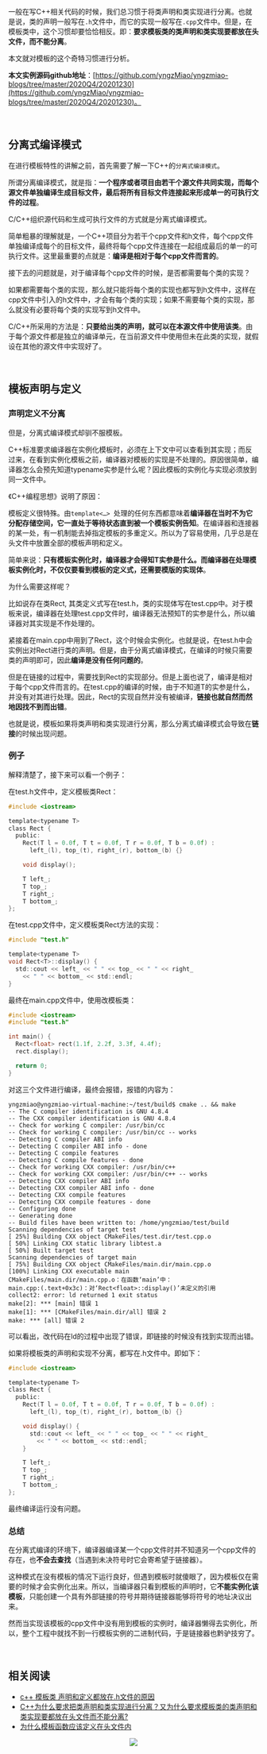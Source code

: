 

一般在写C++相关代码的时候，我们总习惯于将类声明和类实现进行分离。也就是说，类的声明一般写在`.h`文件中，而它的实现一般写在`.cpp`文件中。但是，在模板类中，这个习惯却要恰恰相反。即：**要求模板类的类声明和类实现要都放在头文件，而不能分离**。

本文就对模板的这个奇特习惯进行分析。

**本文实例源码github地址**：[https://github.com/yngzMiao/yngzmiao-blogs/tree/master/2020Q4/20201230](https://github.com/yngzMiao/yngzmiao-blogs/tree/master/2020Q4/20201230)。

<br/>

## 分离式编译模式
在进行模板特性的讲解之前，首先需要了解一下C++的`分离式编译模式`。

所谓分离编译模式，就是指：**一个程序或者项目由若干个源文件共同实现，而每个源文件单独编译生成目标文件，最后将所有目标文件连接起来形成单一的可执行文件的过程**。

C/C++组织源代码和生成可执行文件的方式就是分离式编译模式。

简单粗暴的理解就是，一个C++项目分为若干个cpp文件和h文件，每个cpp文件单独编译成每个的目标文件，最终将每个cpp文件连接在一起组成最后的单一的可执行文件。这里最重要的点就是：**编译是相对于每个cpp文件而言的**。

接下去的问题就是，对于编译每个cpp文件的时候，是否都需要每个类的实现？

如果都需要每个类的实现，那么就只能将每个类的实现也都写到h文件中，这样在cpp文件中引入的h文件中，才会有每个类的实现；如果不需要每个类的实现，那么就没有必要将每个类的实现写到h文件中。

C/C++所采用的方法是：**只要给出类的声明，就可以在本源文件中使用该类**。由于每个源文件都是独立的编译单元，在当前源文件中使用但未在此类的实现，就假设在其他的源文件中实现好了。

<br/>

## 模板声明与定义
### 声明定义不分离
但是，分离式编译模式却驯不服模板。

C++标准要求编译器在实例化模板时，必须在上下文中可以查看到其实现；而反过来，在看到实例化模板之前，编译器对模板的实现是不处理的。原因很简单，编译器怎么会预先知道typename实参是什么呢？因此模板的实例化与实现必须放到同一文件中。

《C++编程思想》说明了原因：

模板定义很特殊。由`template<…> `处理的任何东西都意味着**编译器在当时不为它分配存储空间，它一直处于等待状态直到被一个模板实例告知**。在编译器和连接器的某一处，有一机制能去掉指定模板的多重定义。所以为了容易使用，几乎总是在头文件中放置全部的模板声明和定义。

简单来说：**只有模板实例化时，编译器才会得知T实参是什么。而编译器在处理模板实例化时，不仅仅要看到模板的定义式，还需要模版的实现体**。

为什么需要这样呢？

比如说存在类Rect<T>, 其类定义式写在test.h，类的实现体写在test.cpp中。对于模板来说，编译器在处理test.cpp文件时，编译器无法预知T的实参是什么，所以编译器对其实现是不作处理的。

紧接着在main.cpp中用到了Rect<float>，这个时候会实例化。也就是说，在test.h中会实例出对Rect<float>进行类的声明。但是，由于分离式编译模式，在编译的时候只需要类的声明即可，因此**编译是没有任何问题的**。

但是在链接的过程中，需要找到Rect<float>的实现部分。但是上面也说了，编译是相对于每个cpp文件而言的。在test.cpp的编译的时候，由于不知道T的实参是什么，并没有对其进行处理。因此，Rect<float>的实现自然并没有被编译，**链接也就自然而然地因找不到而出错**。

也就是说，模板如果将类声明和类实现进行分离，那么分离式编译模式会导致在**链接**的时候出现问题。

### 例子
解释清楚了，接下来可以看一个例子：

在test.h文件中，定义模板类Rect<T>：

```c
#include <iostream>

template<typename T>
class Rect {
  public:
    Rect(T l = 0.0f, T t = 0.0f, T r = 0.0f, T b = 0.0f) :
      left_(l), top_(t), right_(r), bottom_(b) {}

    void display();

    T left_;
    T top_;
    T right_;
    T bottom_;
};
```

在test.cpp文件中，定义模板类Rect<T>方法的实现：

```c
#include "test.h"

template<typename T>
void Rect<T>::display() {
  std::cout << left_ << " " << top_ << " " << right_
    << " " << bottom_ << std::endl;
}
```

最终在main.cpp文件中，使用改模板类：

```c
#include <iostream>
#include "test.h"

int main() {
  Rect<float> rect(1.1f, 2.2f, 3.3f, 4.4f);
  rect.display();

  return 0;
}
```

对这三个文件进行编译，最终会报错，报错的内容为：

```
yngzmiao@yngzmiao-virtual-machine:~/test/build$ cmake .. && make
-- The C compiler identification is GNU 4.8.4
-- The CXX compiler identification is GNU 4.8.4
-- Check for working C compiler: /usr/bin/cc
-- Check for working C compiler: /usr/bin/cc -- works
-- Detecting C compiler ABI info
-- Detecting C compiler ABI info - done
-- Detecting C compile features
-- Detecting C compile features - done
-- Check for working CXX compiler: /usr/bin/c++
-- Check for working CXX compiler: /usr/bin/c++ -- works
-- Detecting CXX compiler ABI info
-- Detecting CXX compiler ABI info - done
-- Detecting CXX compile features
-- Detecting CXX compile features - done
-- Configuring done
-- Generating done
-- Build files have been written to: /home/yngzmiao/test/build
Scanning dependencies of target test
[ 25%] Building CXX object CMakeFiles/test.dir/test.cpp.o
[ 50%] Linking CXX static library libtest.a
[ 50%] Built target test
Scanning dependencies of target main
[ 75%] Building CXX object CMakeFiles/main.dir/main.cpp.o
[100%] Linking CXX executable main
CMakeFiles/main.dir/main.cpp.o：在函数‘main’中：
main.cpp:(.text+0x3c)：对‘Rect<float>::display()’未定义的引用
collect2: error: ld returned 1 exit status
make[2]: *** [main] 错误 1
make[1]: *** [CMakeFiles/main.dir/all] 错误 2
make: *** [all] 错误 2
```

可以看出，改代码在ld的过程中出现了错误，即链接的时候没有找到实现而出错。

如果将模板类的声明和实现不分离，都写在.h文件中。即如下：

```c
#include <iostream>

template<typename T>
class Rect {
  public:
    Rect(T l = 0.0f, T t = 0.0f, T r = 0.0f, T b = 0.0f) :
      left_(l), top_(t), right_(r), bottom_(b) {}

    void display() {
      std::cout << left_ << " " << top_ << " " << right_
        << " " << bottom_ << std::endl;
    }

    T left_;
    T top_;
    T right_;
    T bottom_;
};
```

最终编译运行没有问题。

### 总结
在分离式编译的环境下，编译器编译某一个cpp文件时并不知道另一个cpp文件的存在，也**不会去查找**（当遇到未决符号时它会寄希望于链接器）。

这种模式在没有模板的情况下运行良好，但遇到模板时就傻眼了，因为模板仅在需要的时候才会实例化出来。所以，当编译器只看到模板的声明时，它**不能实例化该模板**，只能创建一个具有外部链接的符号并期待链接器能够将符号的地址决议出来。

然而当实现该模板的cpp文件中没有用到模板的实例时，编译器懒得去实例化，所以，整个工程中就找不到一行模板实例的二进制代码，于是链接器也黔驴技穷了。

<br/>

## 相关阅读
* [c++ 模板类 声明和定义都放在.h文件的原因](https://blog.csdn.net/u010273652/article/details/21568131)
* [C++为什么要求把类声明和类实现进行分离？又为什么要求模板类的类声明和类实现要都放在头文件而不能分离?](https://www.zhihu.com/question/270627626?sort=created)
* [为什么模板函数应该定义在头文件内](https://blog.csdn.net/tang05505622334/article/details/90478013)

<center><img src="https://img-blog.csdnimg.cn/20190309211249199.jpg?x-oss-process=image/watermark,type_ZmFuZ3poZW5naGVpdGk,shadow_10,text_aHR0cHM6Ly95bmd6bWlhby5ibG9nLmNzZG4ubmV0,size_16,color_FFFFFF,t_70">